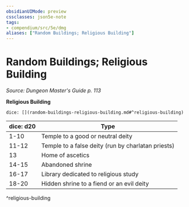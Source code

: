 ```yaml
---
obsidianUIMode: preview
cssclasses: json5e-note
tags:
- compendium/src/5e/dmg
aliases: ["Random Buildings; Religious Building"]
---
```

# Random Buildings; Religious Building
*Source: Dungeon Master's Guide p. 113* 

**Religious Building**

`dice: [](random-buildings-religious-building.md#^religious-building)`

| dice: d20 | Type |
|-----------|------|
| 1-10 | Temple to a good or neutral deity |
| 11-12 | Temple to a false deity (run by charlatan priests) |
| 13 | Home of ascetics |
| 14-15 | Abandoned shrine |
| 16-17 | Library dedicated to religious study |
| 18-20 | Hidden shrine to a fiend or an evil deity |
^religious-building